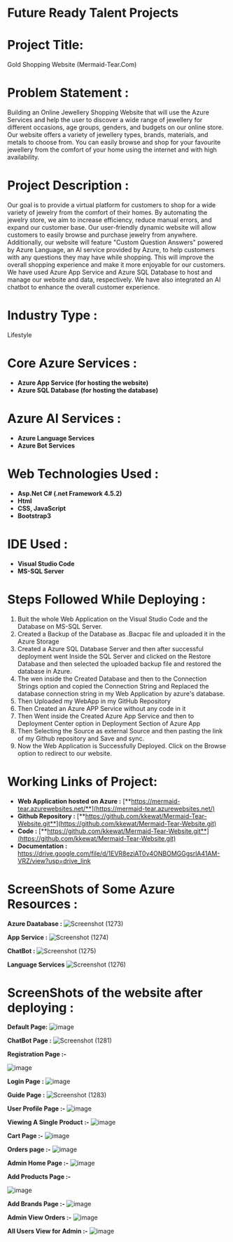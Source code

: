 # **Future Ready Talent Projects**

# **Project Title:**

Gold Shopping Website (Mermaid-Tear.Com)

# **Problem Statement :**

Building an Online Jewellery Shopping Website that will use the Azure Services and help the user to discover a wide range of jewellery for different occasions, age groups, genders, and budgets on our online store. Our website offers a variety of jewellery types, brands, materials, and metals to choose from. You can easily browse and shop for your favourite jewellery from the comfort of your home using the internet and with high availability.

# **Project Description :**

Our goal is to provide a virtual platform for customers to shop for a wide variety of jewelry from the comfort of their homes. By automating the jewelry store, we aim to increase efficiency, reduce manual errors, and expand our customer base. Our user-friendly dynamic website will allow customers to easily browse and purchase jewelry from anywhere. Additionally, our website will feature "Custom Question Answers" powered by Azure Language, an AI service provided by Azure, to help customers with any questions they may have while shopping. This will improve the overall shopping experience and make it more enjoyable for our customers. We have used Azure App Service and Azure SQL Database to host and manage our website and data, respectively. We have also integrated an AI chatbot to enhance the overall customer experience.

# **Industry Type :**
Lifestyle

# Core Azure Services :

- **Azure App Service (for hosting the website)**
- **Azure SQL Database (for hosting the database)**

# **Azure AI Services :**

- **Azure Language Services**
- **Azure Bot Services**

# **Web Technologies Used :**

- **Asp.Net C# (.net Framework 4.5.2)**
- **Html**
- **CSS, JavaScript**
- **Bootstrap3**

# **IDE Used :**

- **Visual Studio Code**
- **MS-SQL Server**

# **Steps Followed While Deploying :**

1. Buit the whole Web Application on the Visual Studio Code and the Database on MS-SQL Server.
2. Created a Backup of the Database as .Bacpac file and uploaded it in the Azure Storage
3. Created a Azure SQL Database Server and then after successful deployment went Inside the SQL Server and clicked on the Restore Database and then selected the uploaded backup file and restored the database in Azure.
4. The wen inside the Created Database and then to the Connection Strings option and copied the Connection String and Replaced the database connection string in my Web Application by azure's database.
5. Then Uploaded my WebApp in my GitHub Repository
6. Then Created an Azure APP Service without any code in it
7. Then Went inside the Created Azure App Service and then to Deployment Center option in Deployment Section of Azure App
8. Then Selecting the Source as external Source and then pasting the link of my Github repository and Save and sync.
9. Now the Web Application is Successfully Deployed. Click on the Browse option to redirect to our website.

# **Working Links of Project:**

- **Web Application hosted on Azure :** [**https://mermaid-tear.azurewebsites.net/**](https://mermaid-tear.azurewebsites.net/)
- **Github Repository :** [**https://github.com/kkewat/Mermaid-Tear-Website.git**](https://github.com/kkewat/Mermaid-Tear-Website.git)
- **Code :** [**https://github.com/kkewat/Mermaid-Tear-Website.git**](https://github.com/kkewat/Mermaid-Tear-Website.git)
- **Documentation :** https://drive.google.com/file/d/1EVR8eziAT0v4ONBOMGGgsrlA41AM-VRZ/view?usp=drive_link

# **ScreenShots of Some Azure Resources :**
**Azure Daatabase :**
![Screenshot (1273)](https://github.com/kkewat/Mermaid-Tear-Website/assets/60972748/f7fee08a-6432-49d2-b1c9-173cd8210251)

**App Service :**
![Screenshot (1274)](https://github.com/kkewat/Mermaid-Tear-Website/assets/60972748/bcef8385-866b-42d7-8dc2-ef8e3e9d98c1)

**ChatBot :**
![Screenshot (1275)](https://github.com/kkewat/Mermaid-Tear-Website/assets/60972748/9d50db1f-66d6-4a98-bb57-74ebf2319991)

**Language Services**
![Screenshot (1276)](https://github.com/kkewat/Mermaid-Tear-Website/assets/60972748/b597b563-b8fa-49b5-ac38-92ad6d3a0af2)


# **ScreenShots of the website after deploying :**

**Default Page:**
![image](https://github.com/kkewat/Mermaid-Tear-Website/assets/60972748/8c03e440-c834-402c-a92b-50bcc85b0eeb)

**ChatBot Page :**
![Screenshot (1281)](https://github.com/kkewat/Mermaid-Tear-Website/assets/60972748/5ea41cfd-431b-43a9-932b-c78e712411ab)


**Registration Page :-**

![image](https://github.com/kkewat/Mermaid-Tear-Website/assets/60972748/09372bec-f683-4b50-8830-fdeb5e8cb6d5)


**Login Page :**
![image](https://github.com/kkewat/Mermaid-Tear-Website/assets/60972748/cdb94cfe-d236-4315-a2d2-d84a86071657)

**Guide Page :**
![Screenshot (1283)](https://github.com/kkewat/Mermaid-Tear-Website/assets/60972748/45cff2b9-6197-4886-ba93-b38d90d14805)


**User Profile Page :-**
![image](https://github.com/kkewat/Mermaid-Tear-Website/assets/60972748/51e0ed59-951a-44c1-8fa3-2f044ef4fafb)


**Viewing A Single Product :-**
![image](https://github.com/kkewat/Mermaid-Tear-Website/assets/60972748/913b915f-2d95-41be-94ea-220286640ac1)

**Cart Page :-**
![image](https://github.com/kkewat/Mermaid-Tear-Website/assets/60972748/5db9d94f-18f1-4e5f-aa80-ea4d9760c167)


**Orders page :-**
![image](https://github.com/kkewat/Mermaid-Tear-Website/assets/60972748/03cfa743-1272-414d-a6d7-3dd38f818ee5)


**Admin Home Page :-**
 ![image](https://github.com/kkewat/Mermaid-Tear-Website/assets/60972748/fd304cf5-6cc1-4e32-abe5-26dd4709de23)


**Add Products Page :-**

![image](https://github.com/kkewat/Mermaid-Tear-Website/assets/60972748/8eebb05f-859a-4da0-b37c-70ef8dd24acf)


**Add Brands Page :-**
![image](https://github.com/kkewat/Mermaid-Tear-Website/assets/60972748/74aa6165-d63d-4242-a1db-7ce6f3320618)


**Admin View Orders :-**
![image](https://github.com/kkewat/Mermaid-Tear-Website/assets/60972748/b9778bf8-8447-43bb-a06a-a37ee5b7e750)


**All Users View for Admin :-**
![image](https://github.com/kkewat/Mermaid-Tear-Website/assets/60972748/cf5a4516-f7e3-4f10-a683-bc59137c9ea2)

